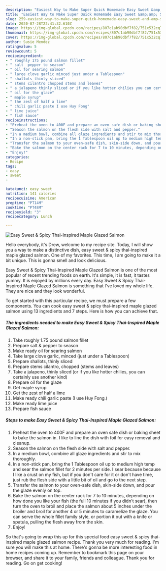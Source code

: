 ```yaml
---
description: "Easiest Way to Make Super Quick Homemade Easy Sweet &amp;amp; Spicy Thai-Inspired Maple Glazed Salmon"
title: "Easiest Way to Make Super Quick Homemade Easy Sweet &amp;amp; Spicy Thai-Inspired Maple Glazed Salmon"
slug: 259-easiest-way-to-make-super-quick-homemade-easy-sweet-and-amp-spicy-thai-inspired-maple-glazed-salmon
date: 2020-07-28T22:41:32.610Z
image: https://img-global.cpcdn.com/recipes/807c1ab90dbf7f82/751x532cq70/easy-sweet-spicy-thai-inspired-maple-glazed-salmon-recipe-main-photo.jpg
thumbnail: https://img-global.cpcdn.com/recipes/807c1ab90dbf7f82/751x532cq70/easy-sweet-spicy-thai-inspired-maple-glazed-salmon-recipe-main-photo.jpg
cover: https://img-global.cpcdn.com/recipes/807c1ab90dbf7f82/751x532cq70/easy-sweet-spicy-thai-inspired-maple-glazed-salmon-recipe-main-photo.jpg
author: Susie Mendez
ratingvalue: 5
reviewcount: 5
recipeingredient:
- " roughly 175 pound salmon fillet"
- " salt  pepper to season"
- " oil for searing salmon"
- " large clove garlic minced just under a Tablespoon"
- " shallots thinly sliced"
- " stems cilantro chopped stems and leaves"
- " a jalapeno thinly sliced or if you like hotter chilies you can certainly use another kind"
- " oil for the glaze"
- " maple syrup"
- " the zest of half a lime"
- " chili garlic paste I use Huy Fong"
- " lime juice"
- " fish sauce"
recipeinstructions:
- "Preheat the oven to 400F and prepare an oven safe dish or baking sheet to bake the salmon in. I like to line the dish with foil for easy removal and cleanup."
- "Season the salmon on the flesh side with salt and pepper."
- "In a medium bowl, combine all glaze ingredients and stir to mix thoroughly."
- "In a non-stick pan, bring the 1 Tablespoon oil up to medium high temp and sear the salmon fillet for 2 minutes per side. I sear because because I like a crust on my fish, but if you don&#39;t care for it or don&#39;t have time, just rub the flesh side with a little bit of oil and go to the next step."
- "Transfer the salmon to your oven-safe dish, skin-side down, and pour the glaze evenly on top."
- "Bake the salmon on the center rack for 7 to 10 minutes, depending on how done you like your fish (the full 10 minutes if you didn&#39;t sear), then turn the oven to broil and place the salmon about 5 inches under the broiler and broil for another 4 or 5 minutes to caramelize the glaze. You can serve the whole fillet family style, or portion it out with a knife or spatula, pulling the flesh away from the skin."
- "Enjoy!"
categories:
- Recipe
tags:
- easy
- sweet
- 

katakunci: easy sweet  
nutrition: 141 calories
recipecuisine: American
preptime: "PT14M"
cooktime: "PT48M"
recipeyield: "3"
recipecategory: Lunch

---
```



![Easy Sweet &amp; Spicy Thai-Inspired Maple Glazed Salmon](https://img-global.cpcdn.com/recipes/807c1ab90dbf7f82/751x532cq70/easy-sweet-spicy-thai-inspired-maple-glazed-salmon-recipe-main-photo.jpg)

Hello everybody, it's Drew, welcome to my recipe site. Today, I will show you a way to make a distinctive dish, easy sweet &amp; spicy thai-inspired maple glazed salmon. One of my favorites. This time, I am going to make it a bit unique. This is gonna smell and look delicious.



Easy Sweet &amp; Spicy Thai-Inspired Maple Glazed Salmon is one of the most popular of recent trending foods on earth. It's simple, it is fast, it tastes yummy. It is enjoyed by millions every day. Easy Sweet &amp; Spicy Thai-Inspired Maple Glazed Salmon is something that I've loved my whole life. They are nice and they look wonderful.


To get started with this particular recipe, we must prepare a few components. You can cook easy sweet &amp; spicy thai-inspired maple glazed salmon using 13 ingredients and 7 steps. Here is how you can achieve that.

<!--inarticleads1-->

##### The ingredients needed to make Easy Sweet &amp; Spicy Thai-Inspired Maple Glazed Salmon:

1. Take  roughly 1.75 pound salmon fillet
1. Prepare  salt &amp; pepper to season
1. Make ready  oil for searing salmon
1. Take  large clove garlic, minced (just under a Tablespoon)
1. Prepare  shallots, thinly sliced
1. Prepare  stems cilantro, chopped (stems and leaves)
1. Take  a jalapeno, thinly sliced (or if you like hotter chilies, you can certainly use another kind)
1. Prepare  oil for the glaze
1. Get  maple syrup
1. Get  the zest of half a lime
1. Make ready  chili garlic paste (I use Huy Fong.)
1. Make ready  lime juice
1. Prepare  fish sauce




<!--inarticleads2-->

##### Steps to make Easy Sweet &amp; Spicy Thai-Inspired Maple Glazed Salmon:

1. Preheat the oven to 400F and prepare an oven safe dish or baking sheet to bake the salmon in. I like to line the dish with foil for easy removal and cleanup.
1. Season the salmon on the flesh side with salt and pepper.
1. In a medium bowl, combine all glaze ingredients and stir to mix thoroughly.
1. In a non-stick pan, bring the 1 Tablespoon oil up to medium high temp and sear the salmon fillet for 2 minutes per side. I sear because because I like a crust on my fish, but if you don&#39;t care for it or don&#39;t have time, just rub the flesh side with a little bit of oil and go to the next step.
1. Transfer the salmon to your oven-safe dish, skin-side down, and pour the glaze evenly on top.
1. Bake the salmon on the center rack for 7 to 10 minutes, depending on how done you like your fish (the full 10 minutes if you didn&#39;t sear), then turn the oven to broil and place the salmon about 5 inches under the broiler and broil for another 4 or 5 minutes to caramelize the glaze. You can serve the whole fillet family style, or portion it out with a knife or spatula, pulling the flesh away from the skin.
1. Enjoy!




So that's going to wrap this up for this special food easy sweet &amp; spicy thai-inspired maple glazed salmon recipe. Thank you very much for reading. I'm sure you will make this at home. There's gonna be more interesting food in home recipes coming up. Remember to bookmark this page on your browser, and share it to your family, friends and colleague. Thank you for reading. Go on get cooking!
